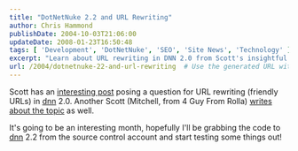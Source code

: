 ```yaml
---
title: "DotNetNuke 2.2 and URL Rewriting"
author: Chris Hammond
publishDate: 2004-10-03T21:06:00
updateDate: 2008-01-23T16:50:48
tags: [ 'Development', 'DotNetNuke', 'SEO', 'Site News', 'Technology' ]
excerpt: "Learn about URL rewriting in DNN 2.0 from Scott's insightful post and Scott Mitchell's perspective on friendly URLs. Exciting updates coming in DNN 2.2!"
url: /2004/dotnetnuke-22-and-url-rewriting  # Use the generated URL with year
---
```

<P>Scott has an <A href="https://lucaslabs.net/blogs/mccullochs/archive/2004/09/28/1061.aspx">interesting post</A> posing a question for URL rewriting (friendly URLs) in <a title="DotNetNuke.com" href="https://www.dotnetnuke.com" target="_blank">dnn</a> 2.0. Another Scott (Mitchell, from 4 Guy From Rolla) <A href="https://scottonwriting.net/sowblog/posts/2101.aspx">writes about the topic</A> as well.</P> <P>It's going to be an interesting month, hopefully I'll be grabbing the code to <a title="DotNetNuke.com" href="https://www.dotnetnuke.com" target="_blank">dnn</a> 2.2 from the source control account and start testing some things out!</P>


